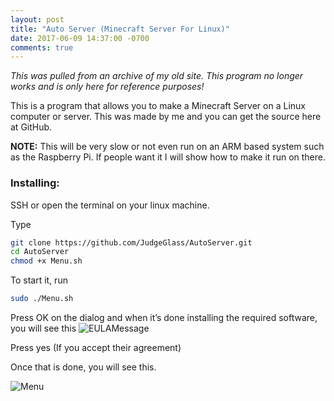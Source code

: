 ```yaml
---
layout: post
title: "Auto Server (Minecraft Server For Linux)"
date: 2017-06-09 14:37:00 -0700
comments: true
---
```


*This was pulled from an archive of my old site. This program no longer works and is only here for reference purposes!*

This is a program that allows you to make a Minecraft Server on a Linux computer or server. This was made by me and you can get the source here at GitHub.

**NOTE:** This will be very slow or not even run on an ARM based system such as the Raspberry Pi. If people want it I will show how to make it run on there.

### Installing:
SSH or open the terminal on your linux machine.

Type
```bash
git clone https://github.com/JudgeGlass/AutoServer.git
cd AutoServer
chmod +x Menu.sh
```

To start it, run
```bash
sudo ./Menu.sh
```

Press OK on the dialog and when it’s done installing the required software, you will see this
![EULAMessage](https://judgeglass.net/images/lkt9d2ou.bmp "EULA Message")

Press yes (If you accept their agreement)

Once that is done, you will see this.

![Menu](https://judgeglass.net/images/q2l3eijg.bmp "Main Menu")